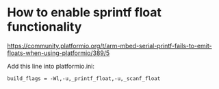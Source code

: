 # How to enable sprintf float functionality

<https://community.platformio.org/t/arm-mbed-serial-printf-fails-to-emit-floats-when-using-platformio/389/5>

Add this line into platformio.ini:

    build_flags = -Wl,-u,_printf_float,-u,_scanf_float
